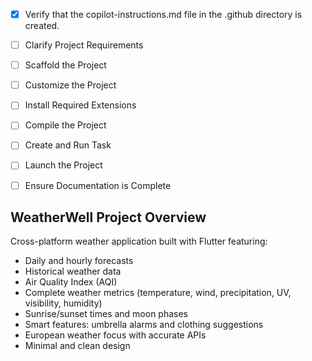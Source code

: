 <!-- Use this file to provide workspace-specific custom instructions to Copilot. For more details, visit https://code.visualstudio.com/docs/copilot/copilot-customization#_use-a-githubcopilotinstructionsmd-file -->
- [x] Verify that the copilot-instructions.md file in the .github directory is created.

- [ ] Clarify Project Requirements
	<!-- Project type: Flutter cross-platform weather app called WeatherWell for Windows, Android, and iOS -->

- [ ] Scaffold the Project
	<!--
	Create Flutter project structure with appropriate dependencies for weather data, location services, and cross-platform support.
	-->

- [ ] Customize the Project
	<!--
	Implement WeatherWell features: daily/hourly forecasts, historical data, AQI, temperature, wind, precipitation, UV, visibility, humidity, sunrise/sunset, moon phases, umbrella alarms, and clothes suggestions with European weather focus and minimal design.
	-->

- [ ] Install Required Extensions
	<!-- Install Flutter and Dart extensions for VS Code development. -->

- [ ] Compile the Project
	<!--
	Ensure Flutter project builds successfully for all target platforms.
	-->

- [ ] Create and Run Task
	<!--
	Create VS Code tasks for Flutter development workflow.
	 -->

- [ ] Launch the Project
	<!--
	Set up debugging configuration for Flutter app.
	 -->

- [ ] Ensure Documentation is Complete
	<!--
	Complete README.md with WeatherWell project information and setup instructions.
	 -->

## WeatherWell Project Overview
Cross-platform weather application built with Flutter featuring:
- Daily and hourly forecasts
- Historical weather data
- Air Quality Index (AQI)
- Complete weather metrics (temperature, wind, precipitation, UV, visibility, humidity)
- Sunrise/sunset times and moon phases
- Smart features: umbrella alarms and clothing suggestions
- European weather focus with accurate APIs
- Minimal and clean design